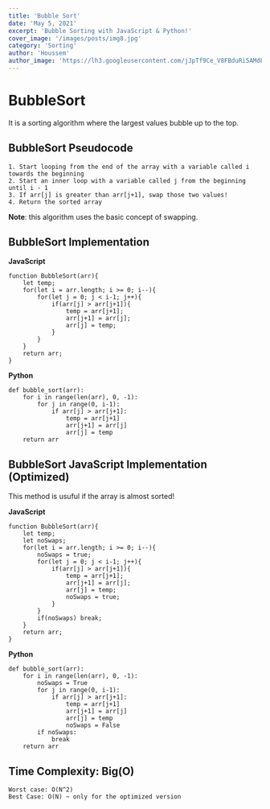 ```yaml
---
title: 'Bubble Sort'
date: 'May 5, 2021'
excerpt: 'Bubble Sorting with JavaScript & Python!'
cover_image: '/images/posts/img8.jpg'
category: 'Sorting'
author: 'Houssem'
author_image: 'https://lh3.googleusercontent.com/jJpTf9Ce_V8FBduRi5AMdEQI9yr6RYUwSzR9cBTESYd4Nswd2DYM_lv0h_U7qVruLQWxAKwTVSbiaPU3fhtnZBVyLoqhc_VvXUVX3htm2THJaxYa4i6bhzA7MQJ7VgHvWoOs-Ne7Dau3EfYZ-EGT_vney6OyteVgspESDmw4t--6cXOAEFqCr9xPhuf70T-2etA3HXP9y3FldpgUqZL3GB8q00vgYP9eQmxBRICmOkxzD6CSouVT9Ew3z_c9KIh0QhHruw9CqRjXKaX_OXFky5QKacEJKg5bMSmFS0RAmFAfCjjaX-Tnzxt-dDYmSY9M7IN-x_aevOZXSGqfFLPBLI4371iz0ssW0DAfIY6iBgKGxSOjddABIR6IxzxrXfIxkx8cgPTIhuV8JUYAWT-Jpg72k7FrLDP8-ysvVV3l4rwo9nXxwka8BrmDJIerR8lKNlxvuHdAhAyaPeGybyvCwpjojJqS_duzVAiUhU8vwsfm6n5aiu3gEgAUUmzCeOhmD_JiKd_4vyiTTWM0z-5gIy_m84mml6MVIQNdTwrxEwoAc-i_EDx2Ewk9s3tESUtRlCSstJuC5EtL6EZCUOV4OnliKKX8r5H4ZRAIUYrJwcH7zFevlKQPi4M1kd0lo8NrYeLZhBkkB5kU1X6LvfI5GROKNESgiF2Lrs8DI7rVmwlltgf14BUxNIig_oj79TP7yLbnRQOBvRkOWO8o7rU6oL8=s746-no?authuser=0'
---
```


<!-- Markdow generator - https://jaspervdj.be/lorem-markdownum/ -->
# BubbleSort

It is a sorting algorithm where the largest values bubble up to the top. 

## BubbleSort Pseudocode

    1. Start looping from the end of the array with a variable called i towards the beginning
    2. Start an inner loop with a variable called j from the beginning until i - 1
    3. If arr[j] is greater than arr[j+1], swap those two values!
    4. Return the sorted array
**Note**: this algorithm uses the basic concept of swapping.

## BubbleSort Implementation

**JavaScript**

```javascript:
function BubbleSort(arr){
    let temp;
    for(let i = arr.length; i >= 0; i--){
        for(let j = 0; j < i-1; j++){
            if(arr[j] > arr[j+1]){
                temp = arr[j+1];
                arr[j+1] = arr[j];
                arr[j] = temp;
            }
        }
    }
    return arr;
}

```

**Python**

```python:
def bubble_sort(arr):
    for i in range(len(arr), 0, -1):
        for j in range(0, i-1):
            if arr[j] > arr[j+1]:
                temp = arr[j+1]
                arr[j+1] = arr[j]
                arr[j] = temp
    return arr
```
  
## BubbleSort JavaScript Implementation (Optimized)

This method is usuful if the array is almost sorted!

**JavaScript**

```javascript:
function BubbleSort(arr){
    let temp;
    let noSwaps;
    for(let i = arr.length; i >= 0; i--){
        noSwaps = true;
        for(let j = 0; j < i-1; j++){
            if(arr[j] > arr[j+1]){
                temp = arr[j+1];
                arr[j+1] = arr[j];
                arr[j] = temp;
                noSwaps = true;
            }
        }
        if(noSwaps) break;
    }
    return arr;
}
```

**Python**

```python:
def bubble_sort(arr):
    for i in range(len(arr), 0, -1):
        noSwaps = True
        for j in range(0, i-1):
            if arr[j] > arr[j+1]:
                temp = arr[j+1]
                arr[j+1] = arr[j]
                arr[j] = temp
                noSwaps = False
        if noSwaps:
            break
    return arr
```

## Time Complexity:  Big(O)
    Worst case: O(N^2)
    Best Case: O(N) ~ only for the optimized version

